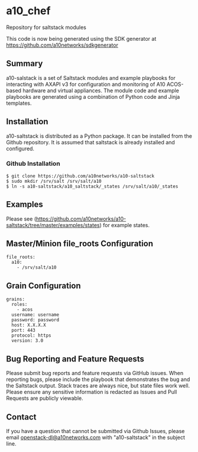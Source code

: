 # a10_chef
Repository for saltstack modules

This code is now being generated using the SDK generator at https://github.com/a10networks/sdkgenerator

## Summary
a10-salstack is a set of Saltstack modules and example playbooks for interacting with AXAPI v3 for configuration and monitoring of A10 ACOS-based hardware and virtual appliances. The module code and example playbooks are generated using a combination of Python code and Jinja templates.

## Installation
a10-saltstack is distributed as a Python package. It can be installed from the Github repository. It is assumed that saltstack is already installed and configured.

### Github Installation
```console
$ git clone https://github.com/a10networks/a10-saltstack
$ sudo mkdir /srv/salt /srv/salt/a10
$ ln -s a10-saltstack/a10_saltstack/_states /srv/salt/a10/_states
```

## Examples
Please see (https://github.com/a10networks/a10-saltstack/tree/master/examples/states) for example states.

## Master/Minion file_roots Configuration
```
file_roots:
  a10:
    - /srv/salt/a10
```

## Grain Configuration
```
grains:
  roles:
    - acos
  username: username
  password: password 
  host: X.X.X.X
  port: 443
  protocol: https
  version: 3.0
```

## Bug Reporting and Feature Requests
Please submit bug reports and feature requests via GitHub issues. When reporting bugs, please include the playbook that demonstrates the bug and the Saltstack output. Stack traces are always nice, but state files work well. Please ensure any sensitive information is redacted as Issues and Pull Requests are publicly viewable.

## Contact
If you have a question that cannot be submitted via Github Issues, please email openstack-dl@a10networks.com with "a10-saltstack" in the subject line. 
